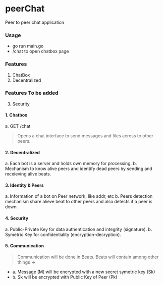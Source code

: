 # peerChat
Peer to peer chat application

### Usage
- go run main.go <port>
- /chat to open chatbox page


### Features
1. ChatBox
2. Decentralized

### Features To be added
3. Security


#### 1. Chatbox
a. GET /chat    
> Opens a chat interface to send messages and files across to other peers.
#### 2. Decentralized
a. Each bot is a server and holds own memory for processing.
b. Mechanism to know alive peers and identify dead peers by sending and receieving alive beats.
#### 3. Identity & Peers
a. Information of a bot on Peer network, like addr, etc
b. Peers detection mechanism share alieve beat to other peers and also detects if a peer is down. 
#### 4. Security
a. Public-Private Key for data authentication and integrity (signature).
b. Symetric Key for confidentiality (encryption-decryption).
#### 5. Communication
> Communication will be done in Beats. 
Beats will contain among other things ->      
  * a. Message (M) will be encrypted with a new secret symetric key (Sk)
  * b. Sk will be encrypted with Public Key of Peer (Pk)
